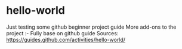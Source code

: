 # hello-world
Just testing some github beginner project guide
More add-ons to the project :- 
         Fully base on github guide
Sources: https://guides.github.com/activities/hello-world/
